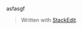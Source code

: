 
asfasgf

> Written with [StackEdit](https://stackedit.io/).
<!--stackedit_data:
eyJoaXN0b3J5IjpbLTU3NTM4NDczN119
-->
